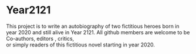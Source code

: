 # Year2121
This project is to write an autobiography of two fictitious 
heroes born in year 2020 and still alive in Year 2121.
All github members are welcome to be
Co-authors, editors , critics,  
or simply readers of this fictitious novel starting in year 2020.
